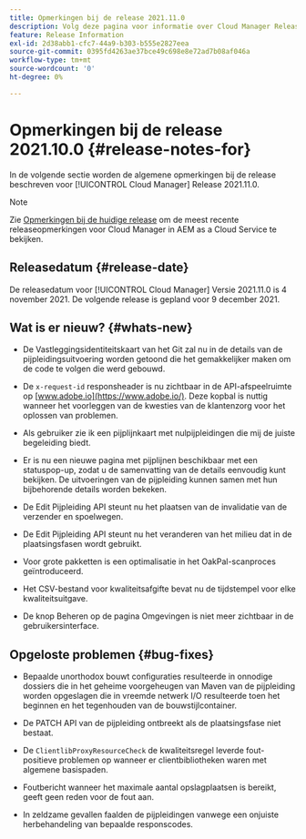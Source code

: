 ```yaml
---
title: Opmerkingen bij de release 2021.11.0
description: Volg deze pagina voor informatie over Cloud Manager Release 2021.11.0
feature: Release Information
exl-id: 2d38abb1-cfc7-44a9-b303-b555e2827eea
source-git-commit: 0395fd4263ae37bce49c698e8e72ad7b08af046a
workflow-type: tm+mt
source-wordcount: '0'
ht-degree: 0%

---
```


# Opmerkingen bij de release 2021.10.0 {#release-notes-for}

In de volgende sectie worden de algemene opmerkingen bij de release beschreven voor [!UICONTROL Cloud Manager] Release 2021.11.0.

>[!NOTE]
>Zie [Opmerkingen bij de huidige release](https://experienceleague.adobe.com/docs/experience-manager-cloud-service/onboarding/getting-access/release-notes-cloud-manager/release-notes-cm-current.html?lang=en#getting-access) om de meest recente releaseopmerkingen voor Cloud Manager in AEM as a Cloud Service te bekijken.

## Releasedatum {#release-date}

De releasedatum voor [!UICONTROL Cloud Manager] Versie 2021.11.0 is 4 november 2021.
De volgende release is gepland voor 9 december 2021.

## Wat is er nieuw? {#whats-new}

* De Vastleggingsidentiteitskaart van het Git zal nu in de details van de pijpleidingsuitvoering worden getoond die het gemakkelijker maken om de code te volgen die werd gebouwd.

* De `x-request-id` responsheader is nu zichtbaar in de API-afspeelruimte op [www.adobe.io](https://www.adobe.io/). Deze kopbal is nuttig wanneer het voorleggen van de kwesties van de klantenzorg voor het oplossen van problemen.

* Als gebruiker zie ik een pijplijnkaart met nulpijpleidingen die mij de juiste begeleiding biedt.

* Er is nu een nieuwe pagina met pijplijnen beschikbaar met een statuspop-up, zodat u de samenvatting van de details eenvoudig kunt bekijken. De uitvoeringen van de pijpleiding kunnen samen met hun bijbehorende details worden bekeken.

* De Edit Pijpleiding API steunt nu het plaatsen van de invalidatie van de verzender en spoelwegen.

* De Edit Pijpleiding API steunt nu het veranderen van het milieu dat in de plaatsingsfasen wordt gebruikt.

* Voor grote pakketten is een optimalisatie in het OakPal-scanproces geïntroduceerd.

* Het CSV-bestand voor kwaliteitsafgifte bevat nu de tijdstempel voor elke kwaliteitsuitgave.

* De knop Beheren op de pagina Omgevingen is niet meer zichtbaar in de gebruikersinterface.

## Opgeloste problemen {#bug-fixes}

* Bepaalde unorthodox bouwt configuraties resulteerde in onnodige dossiers die in het geheime voorgeheugen van Maven van de pijpleiding worden opgeslagen die in vreemde netwerk I/O resulteerde toen het beginnen en het tegenhouden van de bouwstijlcontainer.

* De PATCH API van de pijpleiding ontbreekt als de plaatsingsfase niet bestaat.

* De `ClientlibProxyResourceCheck` de kwaliteitsregel leverde fout-positieve problemen op wanneer er clientbibliotheken waren met algemene basispaden.

* Foutbericht wanneer het maximale aantal opslagplaatsen is bereikt, geeft geen reden voor de fout aan.

* In zeldzame gevallen faalden de pijpleidingen vanwege een onjuiste herbehandeling van bepaalde responscodes.
